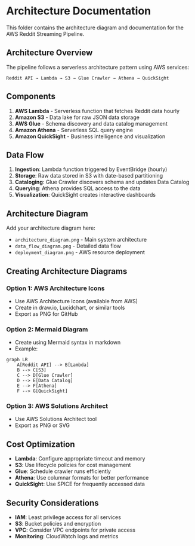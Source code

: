 # Architecture Documentation

This folder contains the architecture diagram and documentation for the AWS Reddit Streaming Pipeline.

## Architecture Overview

The pipeline follows a serverless architecture pattern using AWS services:

```
Reddit API → Lambda → S3 → Glue Crawler → Athena → QuickSight
```

## Components

1. **AWS Lambda** - Serverless function that fetches Reddit data hourly
2. **Amazon S3** - Data lake for raw JSON data storage
3. **AWS Glue** - Schema discovery and data catalog management
4. **Amazon Athena** - Serverless SQL query engine
5. **Amazon QuickSight** - Business intelligence and visualization

## Data Flow

1. **Ingestion**: Lambda function triggered by EventBridge (hourly)
2. **Storage**: Raw data stored in S3 with date-based partitioning
3. **Cataloging**: Glue Crawler discovers schema and updates Data Catalog
4. **Querying**: Athena provides SQL access to the data
5. **Visualization**: QuickSight creates interactive dashboards

## Architecture Diagram

Add your architecture diagram here:
- `architecture_diagram.png` - Main system architecture
- `data_flow_diagram.png` - Detailed data flow
- `deployment_diagram.png` - AWS resource deployment

## Creating Architecture Diagrams

### Option 1: AWS Architecture Icons
- Use AWS Architecture Icons (available from AWS)
- Create in draw.io, Lucidchart, or similar tools
- Export as PNG for GitHub

### Option 2: Mermaid Diagram
- Create using Mermaid syntax in markdown
- Example:
```mermaid
graph LR
    A[Reddit API] --> B[Lambda]
    B --> C[S3]
    C --> D[Glue Crawler]
    D --> E[Data Catalog]
    E --> F[Athena]
    F --> G[QuickSight]
```

### Option 3: AWS Solutions Architect
- Use AWS Solutions Architect tool
- Export as PNG or SVG

## Cost Optimization

- **Lambda**: Configure appropriate timeout and memory
- **S3**: Use lifecycle policies for cost management
- **Glue**: Schedule crawler runs efficiently
- **Athena**: Use columnar formats for better performance
- **QuickSight**: Use SPICE for frequently accessed data

## Security Considerations

- **IAM**: Least privilege access for all services
- **S3**: Bucket policies and encryption
- **VPC**: Consider VPC endpoints for private access
- **Monitoring**: CloudWatch logs and metrics 